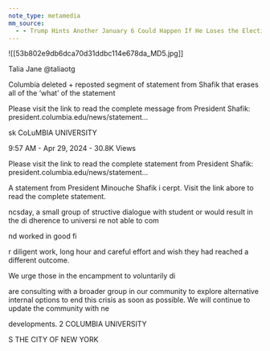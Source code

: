 ```yaml
---
note_type: metamedia
mm_source:
  - - Trump Hints Another January 6 Could Happen If He Loses the Election  The New Republic.md
---
```


![[53b802e9db6dca70d31ddbc114e678da_MD5.jpg]]

Talia Jane
@taliaotg

Columbia deleted + reposted segment of statement from Shafik that
erases all of the ‘what’ of the statement

Please visit the link to read the complete
message from President Shafik:
president.columbia.edu/news/statement...

sk CoLuMBIA UNIVERSITY

9:57 AM - Apr 29, 2024 - 30.8K Views

Please visit the link to read the complete
statement from President Shafik:
president.columbia.edu/news/statement...

A statement from President Minouche Shafik
i cerpt. Visit the link abore to read the complete statement.

ncsday, a small group of
structive dialogue with student or
would result in the di
dherence to universi
re not able to com

nd worked in good fi

r diligent work, long hour
and careful effort and wish they had reached a different
outcome.

We urge those in the encampment to voluntarily di

are consulting with a broader group in our community to explore
alternative internal options to end this crisis as soon as possible.
We will continue to update the community with ne

developments.
2 COLUMBIA UNIVERSITY

S THE CITY OF NEW YORK


